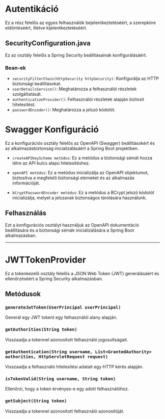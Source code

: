 # Autentikáció

Ez a rész felelős az egyes felhasználók bejelentkeztetéséért, a szerepköre eldöntéséért, illetve kijelentkeztetéséért.

## SecurityConfiguration.java

Ez az osztály felelős a Spring Security beállításainak konfigurálásáért.

### Bean-ek
- `securityFilterChain(HttpSecurity httpSecurity)`: Konfigurálja az HTTP biztonsági beállításokat.
- `userDetailsService()`: Meghatározza a felhasználói részletek szolgáltatását.
- `authenticationProvider()`: Felhasználói részletek alapján biztosít hitelesítést.
- `passwordEncoder()`: Meghatározza a jelszó kódolót.

# Swagger Konfiguráció

Ez a konfigurációs osztály felelős az OpenAPI (Swagger) beállításokért és az alkalmazásbiztonság inicializálásáért a Spring Boot projektben.

- `createAPIKeyScheme metódus`: Ez a metódus a biztonsági sémát hozza létre az API kulcs alapú hitelesítéshez.

- `openAPI metódus`: Ez a metódus inicializálja az OpenAPI objektumot, biztosítva a megfelelő biztonsági elemeket és az alkalmazás információját.

- `bCryptPasswordEncoder metódus`: Ez a metódus a BCrypt jelszó kódolót inicializálja, melyet a jelszavak biztonságos tárolására használunk.

## Felhasználás

Ezt a konfigurációs osztályt használjuk az OpenAPI dokumentáció beállítására és a biztonsági sémák inicializálására a Spring Boot alkalmazásban.

---

# JWTTokenProvider 

Ez a tokenkezelő osztály felelős a JSON Web Token (JWT) generálásáért és ellenőrzéséért a Spring Security alkalmazásban.

## Metódusok

### `generateJwtToken(UserPrincipal userPrincipal)`

Generál egy JWT tokent egy felhasználói alany alapján.

### `getAuthorities(String token)`

Visszaadja a tokennel azonosított felhasználó jogosultságait.

### `getAuthentication(String username, List<GrantedAuthority> authorities, HttpServletRequest request)`

Visszaadja a felhasználó hitelesítési adatait egy HTTP kérés alapján.

### `isTokenValid(String username, String token)`

Ellenőrzi, hogy a token érvényes-e egy adott felhasználóhoz.

### `getSubject(String token)`

Visszaadja a tokennel azonosított felhasználó azonosítóját.